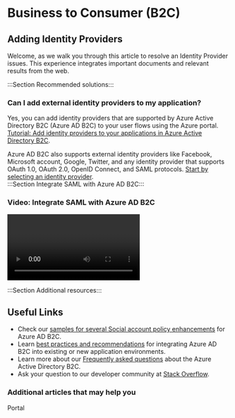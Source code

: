 <properties
pageTitle="Identity Providers issues"
description="Content on how to handle Identity Providers"
ms.author="nishring"
articleId="d6144feb-3a50-4c90-b062-c5a5668db7c8"
selfHelpType="Apollo"
supportTopicIds="147a5c79-3885-5468-f8ec-33856a9dffb0"
productPesIds="16580"
cloudEnvironments="public"
ownershipId="AzureIdentity_B2C"
/> 
# Business to Consumer (B2C)

## Adding Identity Providers
Welcome, as we walk you through this article to resolve an Identity Provider issues. This experience integrates important documents and relevant results from the web. 

:::Section Recommended solutions::: 

### **Can I add external identity providers to my application?**  

Yes, you can add identity providers that are supported by Azure Active Directory B2C (Azure AD B2C) to your user flows using the Azure portal. [Tutorial: Add identity providers to your applications in Azure Active Directory B2C](https://docs.microsoft.com/azure/active-directory-b2c/tutorial-add-identity-providers). 

Azure AD B2C also supports external identity providers like Facebook, Microsoft account, Google, Twitter, and any identity provider that supports OAuth 1.0, OAuth 2.0, OpenID Connect, and SAML protocols. [Start by selecting an identity provider](https://docs.microsoft.com/azure/active-directory-b2c/add-identity-provider#select-an-identity-provider). 
<br>
:::Section Integrate SAML with Azure AD B2C::: 
### Video: Integrate SAML with Azure AD B2C

<video>
<src>https://www.youtube.com/watch?v=r2TIVBCm7v4</src>
<title>Integration of SAML with Azure AD B2C</title> 
</video> 
<br>

:::Section Additional resources:::  

## **Useful Links**

* Check our [samples for several Social account policy enhancements](https://github.com/azure-ad-b2c/samples#social-account-policy-enhancements) for Azure AD B2C.
* Learn [best practices and recommendations](https://docs.microsoft.com/azure/active-directory-b2c/best-practices) for integrating Azure AD B2C into existing or new application environments.
* Learn more about our [Frequently asked questions](https://docs.microsoft.com/azure/active-directory-b2c/active-directory-b2c-faqs) about the Azure Active Directory B2C. 
* Ask your question to our developer community at  [Stack Overflow](http://stackoverflow.com/questions/tagged/azure-ad-b2c). 
### Additional articles that may help you   
<azureKB>
<client>Portal</client>
</azureKB>
